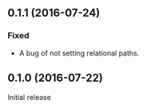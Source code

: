 ## 0.1.1 (2016-07-24)
### Fixed
- A bug of not setting relational paths.


## 0.1.0 (2016-07-22)

Initial release
